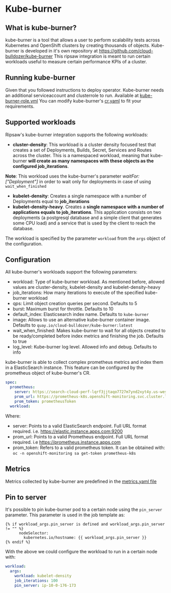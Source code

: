 # Kube-burner

## What is kube-burner?

kube-burner is a tool that allows a user to perform scalability tests across Kubernetes and OpenShift clusters by creating thousands of objects. Kube-burner is developed in it's own repository at https://github.com/cloud-bulldozer/kube-burner
This ripsaw integration is meant to run certain workloads useful to measure certain performance KPIs of a cluster.

## Running kube-burner

Given that you followed instructions to deploy operator. Kube-burner needs an additional serviceaccount and clusterrole to run. Available at [kube-burner-role.yml](../resources/kube-burner-role.yml)
You can modify kube-burner's [cr.yaml](../resources/crds/ripsaw_v1alpha1_kube-burner_cr.yaml) to fit your requirements.

## Supported workloads

Ripsaw's kube-burner integration supports the following workloads:

- **cluster-density**: This workload is a cluster density focused test that creates a set of Deployments, Builds, Secret, Services and Routes across the cluster. This is a namespaced workload, meaning that kube-burner **will create as many namespaces with these objects as the configured job_iterations**. 

**Note**: This workload uses the kube-burner's parameter _*waitFor: ["Deployment"]*_ in order to wait only for deployments in case of using `wait_when_finished`
- **kubelet-density**: Creates a single namespace with a number of Deployments equal to **job_iterations**
- **kubelet-density-heavy**. Creates a **single namespace with a number of applications equals to job_iterations**. This application consists on two deployments (a postgresql database and a simple client that generates some CPU load) and a service that is used by the client to reach the database.

The workload is specified by the parameter `workload` from the `args` object of the configuration.

## Configuration

All kube-burner's workloads support the following parameters:

- workload: Type of kube-burner workload. As mentioned before, allowed values are cluster-density, kubelet-density and kubelet-density-heavy
- job_iterations: How many iterations to execute of the specified kube-burner workload
- qps: Limit object creation queries per second. Defaults to 5
- burst: Maximum burst for throttle. Defaults to 10
- default_index: Elasticsearch index name. Defaults to `kube-burner`
- image: Allows to use an alternative kube-burner container image. Defaults to `quay.io/cloud-bulldozer/kube-burner:latest`
- wait_when_finished: Makes kube-burner to wait for all objects created to be ready/completed before index metrics and finishing the job. Defaults to true
- log_level: Kube-burner log level. Allowed info and debug. Defaults to info

kube-burner is able to collect complex prometheus metrics and index them in a ElasticSearch instance. This feature can be configured by the prometheus object of kube-burner's CR.

```yaml
spec:
  prometheus:
    server: https://search-cloud-perf-lqrf3jjtaqo7727m7ynd2xyt4y.us-west-2.es.amazonaws.com:443
    prom_url: https://prometheus-k8s.openshift-monitoring.svc.cluster.local:9091
    prom_token: prometheusToken
  workload:
```

Where:
- server: Points to a valid ElasticSearch endpoint. Full URL format required. i.e. https://elastic.instance.apps.com:9200
- prom_url: Points to a valid Prometheus endpoint. Full URL format required. i.e https://prometheus.instance.apps.com
- prom_token: Refers to a valid prometheus token. It can be obtained with: `oc -n openshift-monitoring sa get-token prometheus-k8s`

## Metrics

Metrics collected by kube-burner are predefined in the [metrics.yaml file](../roles/kube-burner/files/metrics.yaml)

## Pin to server

It's possible to pin kube-burner pod to a certain node using the `pin_server` parameter. This parameter is used in the job template as:

```jinja
{% if workload_args.pin_server is defined and workload_args.pin_server != "" %}
      nodeSelector:
        kubernetes.io/hostname: {{ workload_args.pin_server }}
{% endif %}
```

With the above we could configure the workload to run in a certain node with:
```yaml
workload:
  args:
    workload: kubelet-density
    job_iterations: 100
    pin_server: ip-10-0-176-173
```

